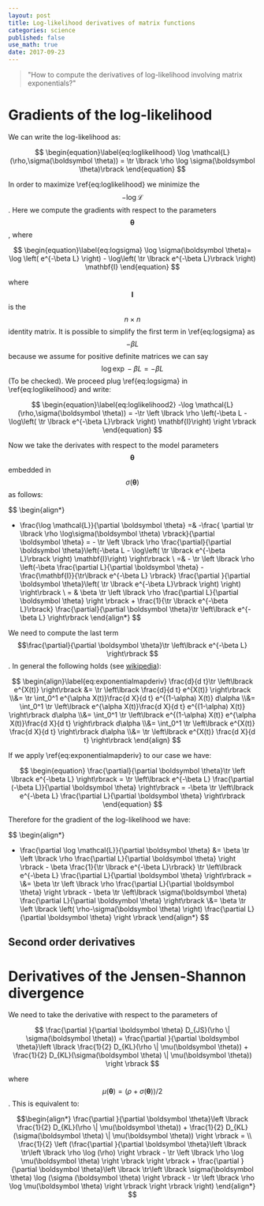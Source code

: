 ```yaml
---
layout: post
title: Log-likelihood derivatives of matrix functions
categories: science
published: false
use_math: true
date: 2017-09-23
---
```


<blockquote>
	"How to compute the derivatives of log-likelihood involving matrix exponentials?"
</blockquote>

# Gradients of the log-likelihood

We can write the log-likelihood as:

$$
\begin{equation}\label{eq:loglikelihood}
\log \mathcal{L}(\rho,\sigma(\boldsymbol \theta)) = \tr \lbrack \rho \log \sigma(\boldsymbol \theta)\rbrack
\end{equation}
$$

In order to maximize \ref{eq:loglikelihood} we minimize the $$-\log \mathcal{L}$$. Here we compute the gradients with respect to the parameters $$\boldsymbol \theta$$, where

$$
\begin{equation}\label{eq:logsigma}
\log \sigma(\boldsymbol \theta)= \log \left( e^{-\beta L} \right) - \log\left( \tr \lbrack e^{-\beta L}\rbrack \right) \mathbf{I}
\end{equation}
$$

where $$\mathbf{I}$$ is the $$n\times n$$ identity matrix.
It is possible to simplify the first term in \ref{eq:logsigma} as $$-\beta L$$ because we assume for positive definite matrices we can say $$\log \exp -\beta L = -\beta L$$ (To be checked).
We proceed plug \ref{eq:logsigma} in \ref{eq:loglikelihood} and write:

$$
\begin{equation}\label{eq:loglikelihood2}
-\log \mathcal{L}(\rho,\sigma(\boldsymbol \theta)) = -\tr \left \lbrack \rho \left(-\beta L - \log\left( \tr \lbrack e^{-\beta L}\rbrack \right) \mathbf{I}\right) \right \rbrack
\end{equation}
$$

Now we take the derivates with respect to the model parameters $$\boldsymbol \theta$$ embedded in $$\sigma(\boldsymbol \theta)$$ as follows:

$$
\begin{align*}
- \frac{\log \mathcal{L}}{\partial \boldsymbol \theta} =& -\frac{ \partial \tr \lbrack \rho \log\sigma(\boldsymbol \theta) \rbrack}{\partial \boldsymbol \theta} = - \tr \left \lbrack \rho \frac{\partial}{\partial \boldsymbol \theta}\left(-\beta L - \log\left( \tr \lbrack e^{-\beta L}\rbrack \right) \mathbf{I}\right) \right\rbrack \\ =& - \tr \left \lbrack \rho \left(-\beta \frac{\partial L}{\partial \boldsymbol \theta} - \frac{\mathbf{I}}{\tr\lbrack e^{-\beta L} \rbrack} \frac{\partial }{\partial \boldsymbol \theta}\left( \tr \lbrack e^{-\beta L}\rbrack \right) \right) \right\rbrack  \\ = & 
\beta \tr \left \lbrack \rho \frac{\partial L}{\partial \boldsymbol \theta} \right \rbrack + \frac{1}{\tr \lbrack e^{-\beta L}\rbrack} \frac{\partial}{\partial \boldsymbol \theta}\tr \left\lbrack e^{-\beta L} \right\rbrack
\end{align*} 
$$

We need to compute the last term $$\frac{\partial}{\partial \boldsymbol \theta}\tr \left\lbrack e^{-\beta L} \right\rbrack $$. In general the following holds (see [wikipedia](https://en.wikipedia.org/wiki/Matrix_exponential)):

$$
\begin{align}\label{eq:exponentialmapderiv}
\frac{d}{d t}\tr \left\lbrack e^{X(t)} \right\rbrack &= \tr \left\lbrack \frac{d}{d t} e^{X(t)} \right\rbrack  \\&= \tr \int_0^1 e^{\alpha X(t)}\frac{d X}{d t} e^{(1-\alpha) X(t)} d\alpha  \\&= \int_0^1 \tr \left\lbrack e^{\alpha X(t)}\frac{d X}{d t} e^{(1-\alpha) X(t)}  \right\rbrack d\alpha \\&= \int_0^1 \tr \left\lbrack e^{(1-\alpha) X(t)} e^{\alpha X(t)}\frac{d X}{d t} \right\rbrack d\alpha \\&= \int_0^1 \tr \left\lbrack e^{X(t)} \frac{d X}{d t} \right\rbrack d\alpha \\&= \tr \left\lbrack e^{X(t)} \frac{d X}{d t} \right\rbrack
\end{align}
$$

If we apply \ref{eq:exponentialmapderiv} to our case we have:

$$
\begin{equation}
\frac{\partial}{\partial \boldsymbol \theta}\tr \left \lbrack e^{-\beta L} \right\rbrack = \tr \left\lbrack e^{-\beta L} \frac{\partial (-\beta L)}{\partial \boldsymbol \theta} \right\rbrack = -\beta \tr \left\lbrack e^{-\beta L} \frac{\partial L}{\partial \boldsymbol \theta} \right\rbrack
\end{equation}
$$

Therefore for the gradient of the log-likelihood we have:

$$
\begin{align*}
- \frac{\partial \log \mathcal{L}}{\partial \boldsymbol \theta} &= \beta \tr \left \lbrack \rho \frac{\partial L}{\partial \boldsymbol \theta} \right \rbrack - \beta \frac{1}{\tr \lbrack e^{-\beta L}\rbrack} \tr \left\lbrack e^{-\beta L} \frac{\partial L}{\partial \boldsymbol \theta}  \right\rbrack = \\&= \beta \tr \left \lbrack \rho \frac{\partial L}{\partial \boldsymbol \theta} \right \rbrack - \beta \tr \left\lbrack \sigma(\boldsymbol \theta) \frac{\partial L}{\partial \boldsymbol \theta}  \right\rbrack \\&= \beta \tr \left \lbrack \left( \rho-\sigma(\boldsymbol \theta) \right) \frac{\partial L}{\partial \boldsymbol \theta} \right \rbrack 
\end{align*}
$$

## Second order derivatives



# Derivatives of the Jensen-Shannon divergence

We need to take the derivative with respect to the parameters of

$$
\frac{\partial }{\partial \boldsymbol \theta} D_{JS}(\rho \| \sigma(\boldsymbol \theta)) = \frac{\partial }{\partial \boldsymbol \theta}\left \lbrack \frac{1}{2} D_{KL}(\rho \| \mu(\boldsymbol \theta)) + \frac{1}{2} D_{KL}(\sigma(\boldsymbol \theta) \| \mu(\boldsymbol \theta)) \right \rbrack
$$

where $$\mu(\boldsymbol \theta) = (\rho + \sigma(\boldsymbol \theta))/2$$.
This is equivalent to:

$$\begin{align*}
\frac{\partial }{\partial \boldsymbol \theta}\left \lbrack \frac{1}{2} D_{KL}(\rho \| \mu(\boldsymbol \theta)) + \frac{1}{2} D_{KL}(\sigma(\boldsymbol \theta) \| \mu(\boldsymbol \theta)) \right \rbrack = \\ \frac{1}{2} \left (\frac{\partial }{\partial \boldsymbol \theta}\left \lbrack \tr\left \lbrack \rho \log (\rho) \right \rbrack - \tr \left \lbrack \rho \log \mu(\boldsymbol \theta) \right \rbrack \right \rbrack 
+
\frac{\partial }{\partial \boldsymbol \theta}\left \lbrack \tr\left \lbrack \sigma(\boldsymbol \theta) \log (\sigma (\boldsymbol \theta) \right \rbrack - \tr \left \lbrack \rho \log \mu(\boldsymbol \theta) \right \rbrack \right \rbrack \right) 
\end{align*}
$$